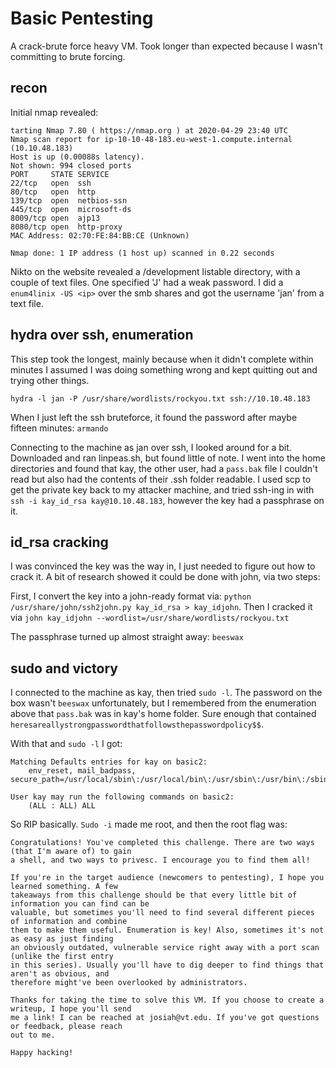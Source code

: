 # Basic Pentesting

A crack-brute force heavy VM. Took longer than expected because I wasn't committing to brute forcing.

## recon

Initial nmap revealed:

```
tarting Nmap 7.80 ( https://nmap.org ) at 2020-04-29 23:40 UTC
Nmap scan report for ip-10-10-48-183.eu-west-1.compute.internal (10.10.48.183)
Host is up (0.00088s latency).
Not shown: 994 closed ports
PORT     STATE SERVICE
22/tcp   open  ssh
80/tcp   open  http
139/tcp  open  netbios-ssn
445/tcp  open  microsoft-ds
8009/tcp open  ajp13
8080/tcp open  http-proxy
MAC Address: 02:70:FE:84:BB:CE (Unknown)

Nmap done: 1 IP address (1 host up) scanned in 0.22 seconds
```

Nikto on the website revealed a /development listable directory, with a couple of text files. One specified 'J' had a weak password. I did a `enum4linix -US <ip>` over the smb shares and got the username 'jan' from a text file. 

## hydra over ssh, enumeration

This step took the longest, mainly because when it didn't complete within minutes I assumed I was doing something wrong and kept quitting out and trying other things. 

`hydra -l jan -P /usr/share/wordlists/rockyou.txt ssh://10.10.48.183`

When I just left the ssh bruteforce, it found the password after maybe fifteen minutes: `armando`

Connecting to the machine as jan over ssh, I looked around for a bit. Downloaded and ran linpeas.sh, but found little of note. I went into the home directories and found that kay, the other user, had a `pass.bak` file I couldn't read but also had the contents of their .ssh folder readable. I used scp to get the private key back to my attacker machine, and tried ssh-ing in with `ssh -i kay_id_rsa kay@10.10.48.183`, however the key had a passphrase on it.

## id_rsa cracking

I was convinced the key was the way in, I just needed to figure out how to crack it. A bit of research showed it could be done with john, via two steps:

First, I convert the key into a john-ready format via: `python /usr/share/john/ssh2john.py kay_id_rsa > kay_idjohn`. Then I cracked it via `john kay_idjohn --wordlist=/usr/share/wordlists/rockyou.txt`

The passphrase turned up almost straight away: `beeswax`

## sudo and victory

I connected to the machine as kay, then tried `sudo -l`. The password on the box wasn't `beeswax` unfortunately, but I remembered from the enumeration above that `pass.bak` was in kay's home folder. Sure enough that contained `heresareallystrongpasswordthatfollowsthepasswordpolicy$$`.

With that and `sudo -l` I got:

```
Matching Defaults entries for kay on basic2:
    env_reset, mail_badpass, secure_path=/usr/local/sbin\:/usr/local/bin\:/usr/sbin\:/usr/bin\:/sbin\:/bin\:/snap/bin

User kay may run the following commands on basic2:
    (ALL : ALL) ALL
```

So RIP basically. `Sudo -i` made me root, and then the root flag was:

```
Congratulations! You've completed this challenge. There are two ways (that I'm aware of) to gain
a shell, and two ways to privesc. I encourage you to find them all!

If you're in the target audience (newcomers to pentesting), I hope you learned something. A few
takeaways from this challenge should be that every little bit of information you can find can be
valuable, but sometimes you'll need to find several different pieces of information and combine
them to make them useful. Enumeration is key! Also, sometimes it's not as easy as just finding
an obviously outdated, vulnerable service right away with a port scan (unlike the first entry
in this series). Usually you'll have to dig deeper to find things that aren't as obvious, and
therefore might've been overlooked by administrators.

Thanks for taking the time to solve this VM. If you choose to create a writeup, I hope you'll send
me a link! I can be reached at josiah@vt.edu. If you've got questions or feedback, please reach
out to me.

Happy hacking!
```
